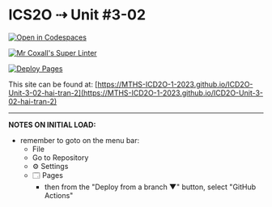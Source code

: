 # ICS2O ⇢ Unit #3-02

[![Open in Codespaces](https://classroom.github.com/assets/launch-codespace-7f7980b617ed060a017424585567c406b6ee15c891e84e1186181d67ecf80aa0.svg)](https://classroom.github.com/open-in-codespaces?assignment_repo_id=14584536)

[![Mr Coxall's Super Linter](https://github.com/MTHS-ICD2O-1-2023/ICD2O-Unit-3-02-hai-tran-2/workflows/Mr%20Coxall's%20Super%20Linter/badge.svg)](https://github.com/MTHS-ICD2O-1-2023/ICD2O-Unit-3-02-hai-tran-2/actions)

[![Deploy Pages](https://github.com/MTHS-ICD2O-1-2023/ICD2O-Unit-3-02-hai-tran-2/workflows/Deploy%20Pages/badge.svg)](https://github.com/MTHS-ICD2O-1-2023/ICD2O-Unit-3-02-hai-tran-2/actions)

This site can be found at: [https://MTHS-ICD2O-1-2023.github.io/ICD2O-Unit-3-02-hai-tran-2](https://MTHS-ICD2O-1-2023.github.io/ICD2O-Unit-3-02-hai-tran-2)

---

**NOTES ON INITIAL LOAD:**
- remember to goto on the menu bar:
  - File
  - Go to Repository
  - ⚙ Settings
  - 🗔 Pages
    - then from the "Deploy from a branch ▼" button, select "GitHub Actions"
